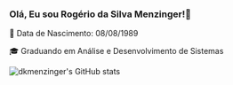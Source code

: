 ###  Olá, Eu sou Rogério da Silva Menzinger!👋
📅 Data de Nascimento: 08/08/1989

🎓 Graduando em Análise e Desenvolvimento de Sistemas

![dkmenzinger's GitHub stats](https://github-readme-stats.vercel.app/api?username=dkmenzinger&show_icons=true&theme=tokyonight)
